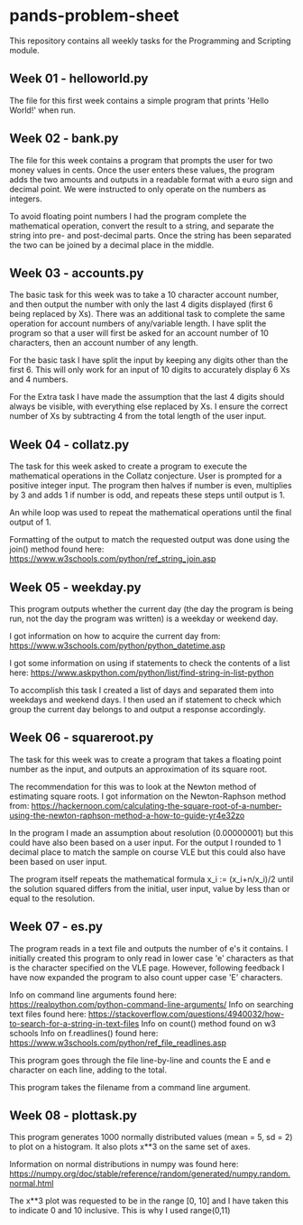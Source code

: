 # pands-problem-sheet

This repository contains all weekly tasks for the Programming and Scripting module.

## Week 01 - helloworld.py

The file for this first week contains a simple program that prints 'Hello World!' when run. 

## Week 02 - bank.py

The file for this week contains a program that prompts the user for two money values in cents. 
Once the user enters these values, the program adds the two amounts and outputs in a readable format with a euro sign and decimal point.
We were instructed to only operate on the numbers as integers.

To avoid floating point numbers I had the program complete the mathematical operation, convert the result to a string, and separate the string into pre- and post-decimal parts. Once the string has been separated the two can be joined by a decimal place in the middle.

## Week 03 - accounts.py

The basic task for this week was to take a 10 character account number, and then output the number with only the last 4 digits displayed (first 6 being replaced by Xs).
There was an additional task to complete the same operation for account numbers of any/variable length.
I have split the program so that a user will first be asked for an account number of 10 characters, then an account number of any length. 

For the basic task I have split the input by keeping any digits other than the first 6. This will only work for an input of 10 digits to accurately display 6 Xs and 4 numbers.

For the Extra task I have made the assumption that the last 4 digits should always be visible, with everything else replaced by Xs. I ensure the correct number of Xs by subtracting 4 from the total length of the user input.

## Week 04 - collatz.py

The task for this week asked to create a program to execute the mathematical operations in the Collatz conjecture.
User is prompted for a positive integer input. The program then halves if number is even, multiplies by 3 and adds 1 if number is odd, and repeats these steps until output is 1.

An while loop was used to repeat the mathematical operations until the final output of 1.

Formatting of the output to match the requested output was done using the join() method found here: https://www.w3schools.com/python/ref_string_join.asp

## Week 05 - weekday.py

This program outputs whether the current day (the day the program is being run, not the day the program was written) is a weekday or weekend day.

I got information on how to acquire the current day from: https://www.w3schools.com/python/python_datetime.asp

I got some information on using if statements to check the contents of a list here: https://www.askpython.com/python/list/find-string-in-list-python

To accomplish this task I created a list of days and separated them into weekdays and weekend days. I then used an if statement to check which group the current day belongs to and output a response accordingly.

## Week 06 - squareroot.py

The task for this week was to create a program that takes a floating point number as the input, and outputs an approximation of its square root.

The recommendation for this was to look at the Newton method of estimating square roots. I got information on the Newton-Raphson method from: https://hackernoon.com/calculating-the-square-root-of-a-number-using-the-newton-raphson-method-a-how-to-guide-yr4e32zo

In the program I made an assumption about resolution (0.00000001) but this could have also been based on a user input. For the output I rounded to 1 decimal place to match the sample on course VLE but this could also have been based on user input.

The program itself repeats the mathematical formula x_i := (x_i+n/x_i)/2 until the solution squared differs from the initial, user input, value by less than or equal to the resolution.

## Week 07 - es.py

The program reads in a text file and outputs the number of e's it contains. I initially created this program to only read in lower case 'e' characters as that is the character specified on the VLE page. However, following feedback I have now expanded the program to also count upper case 'E' characters.

Info on command line arguments found here: https://realpython.com/python-command-line-arguments/
Info on searching text files found here: https://stackoverflow.com/questions/4940032/how-to-search-for-a-string-in-text-files
Info on count() method found on w3 schools
Info on f.readlines() found here: https://www.w3schools.com/python/ref_file_readlines.asp

This program goes through the file line-by-line and counts the E and e character on each line, adding to the total.

This program takes the filename from a command line argument.

## Week 08 - plottask.py

This program generates 1000 normally distributed values (mean = 5, sd = 2) to plot on a histogram. It also plots x**3 on the same set of axes.

Information on normal distributions in numpy was found here: https://numpy.org/doc/stable/reference/random/generated/numpy.random.normal.html

The x**3 plot was requested to be in the range [0, 10] and I have taken this to indicate 0 and 10 inclusive. This is why I used range(0,11)
